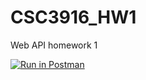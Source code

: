 # CSC3916_HW1
Web API homework 1

[![Run in Postman](https://run.pstmn.io/button.svg)](https://app.getpostman.com/run-collection/92c74d01a0cb5be8c2f8)
